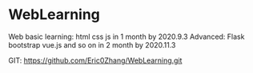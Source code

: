 # WebLearning
Web basic learning: html css js in 1 month by 2020.9.3
Advanced: Flask bootstrap vue.js and so on in 2 month by 2020.11.3

GIT: https://github.com/Eric0Zhang/WebLearning.git

